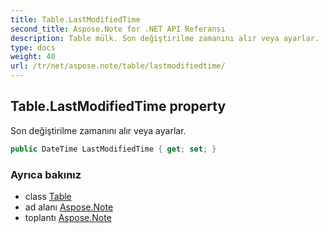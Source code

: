 ```yaml
---
title: Table.LastModifiedTime
second_title: Aspose.Note for .NET API Referansı
description: Table mülk. Son değiştirilme zamanını alır veya ayarlar.
type: docs
weight: 40
url: /tr/net/aspose.note/table/lastmodifiedtime/
---
```

## Table.LastModifiedTime property

Son değiştirilme zamanını alır veya ayarlar.

```csharp
public DateTime LastModifiedTime { get; set; }
```

### Ayrıca bakınız

* class [Table](../)
* ad alanı [Aspose.Note](../../table/)
* toplantı [Aspose.Note](../../../)



